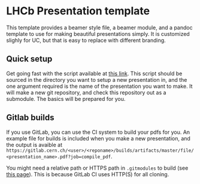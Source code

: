 # LHCb Presentation template

This template provides a beamer style file, a beamer module, and a pandoc template to use for making beautiful presentations simply. It is customized slighly for UC, but that is easy to replace with different branding.

## Quick setup

Get going fast with the script available at [this link](https://gitlab.cern.ch/hschrein/lhcb_presentation/raw/master/default/setup_pres.sh). This script should be sourced in the directory you want to setup a new presentation in, and the one argument required is the name of the presentation you want to make. It will make a new git repository, and check this repository out as a submodule. The basics will be prepared for you.

## Gitlab builds

If you use GitLab, you can use the CI system to build your pdfs for you. An example file for builds is included when you make a new presentation, and the output is avaible at `https://gitlab.cern.ch/<user>/<reponame>/builds/artifacts/master/file/<presentation_name>.pdf?job=compile_pdf`.

You might need a relative path or HTTPS path in `.gitmodules` to build (see [this page](https://docs.gitlab.com/ce/ci/git_submodules.html)). This is because GitLab CI uses HTTP(S) for all cloning.

